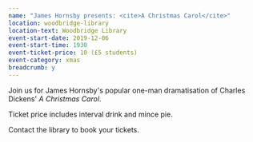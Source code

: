 ```yaml
---
name: "James Hornsby presents: <cite>A Christmas Carol</cite>"
location: woodbridge-library
location-text: Woodbridge Library
event-start-date: 2019-12-06
event-start-time: 1930
event-ticket-price: 10 (£5 students)
event-category: xmas
breadcrumb: y
---
```


Join us for James Hornsby's popular one-man dramatisation of Charles Dickens' <cite>A Christmas Carol</cite>.

Ticket price includes interval drink and mince pie.

Contact the library to book your tickets.

